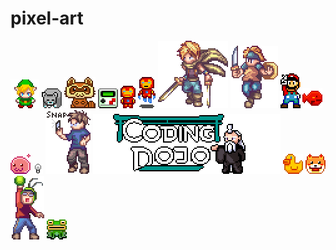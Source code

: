pixel-art
=========

![link](zelda/link.png)
![cat](cat/cat.png)
![raccoon](raccoon/raccoon.png)
![gameboy](gameboy/gameboy.png)
![ironman](ironman/ironman.png)
![ironman_fly](ironman/ironman_fly.png)
![byuu](bahamut_lagoon/byuu.png)
![soldier_1](bahamut_lagoon/soldier_1.png)
![mario_v](mario/mario_v.png)
![fish](fish/fish.png)
![poring](poring/poring.png)
![light_bulb](other/light_bulb.gif)
![l-lin](other/l-lin.png)
![codingdojo](other/codingdojo.png)
![chicken](chicken/chicken.png)
![dog](dog/dog.png)
![yoo_jae-suk](runningman/yoo_jae-suk.png)
![frog](frog/frog.png)
